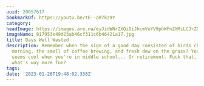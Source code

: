 ```yaml
---
uuid: 20057617
bookmarkOf: https://youtu.be/tE--aR7kz9Y
category:
headImage: https://images.are.na/eyJidWNrZXQiOiJhcmVuYV9pbWFnZXMiLCJrZXkiOiIyMDA1NzYxNy9vcmlnaW5hbF84MTc5NTNlNDlkMjNhYjQ2Y2YzMTFjNmI0NjQyMWExNy5qcGciLCJlZGl0cyI6eyJyZXNpemUiOnsid2lkdGgiOjEyMDAsImhlaWdodCI6MTIwMCwiZml0IjoiaW5zaWRlIiwid2l0aG91dEVubGFyZ2VtZW50Ijp0cnVlfSwid2VicCI6eyJxdWFsaXR5Ijo5MH0sImpwZWciOnsicXVhbGl0eSI6OTB9LCJyb3RhdGUiOm51bGx9fQ==?bc=0
imageName: 817953e49d23ab46cf311c6b46421a17.jpg
title: Days Well Wasted
description: Remember when the sign of a good day consisted of birds chirping in the
  morning, the smell of coffee brewing, and fresh dew on the grass? Yeah, maybe that
  seems cool when you're in middle school... Or retirement. Fuck that, wanna know
  what's way more fun?
tags:
date: '2023-01-26T19:48:02.336Z'
---
```

